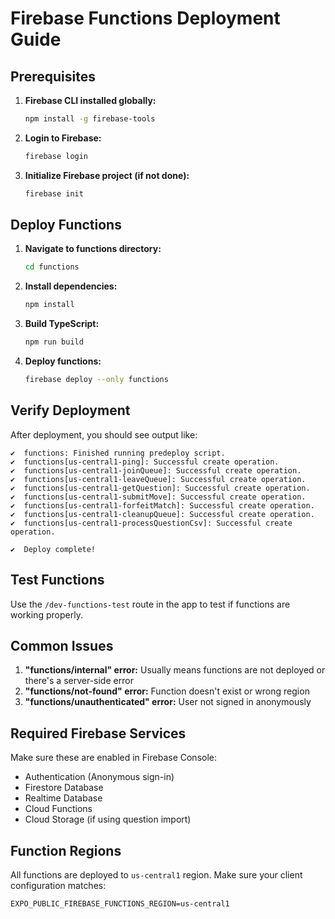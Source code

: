 # Firebase Functions Deployment Guide

## Prerequisites

1. **Firebase CLI installed globally:**
   ```bash
   npm install -g firebase-tools
   ```

2. **Login to Firebase:**
   ```bash
   firebase login
   ```

3. **Initialize Firebase project (if not done):**
   ```bash
   firebase init
   ```

## Deploy Functions

1. **Navigate to functions directory:**
   ```bash
   cd functions
   ```

2. **Install dependencies:**
   ```bash
   npm install
   ```

3. **Build TypeScript:**
   ```bash
   npm run build
   ```

4. **Deploy functions:**
   ```bash
   firebase deploy --only functions
   ```

## Verify Deployment

After deployment, you should see output like:
```
✔  functions: Finished running predeploy script.
✔  functions[us-central1-ping]: Successful create operation.
✔  functions[us-central1-joinQueue]: Successful create operation.
✔  functions[us-central1-leaveQueue]: Successful create operation.
✔  functions[us-central1-getQuestion]: Successful create operation.
✔  functions[us-central1-submitMove]: Successful create operation.
✔  functions[us-central1-forfeitMatch]: Successful create operation.
✔  functions[us-central1-cleanupQueue]: Successful create operation.
✔  functions[us-central1-processQuestionCsv]: Successful create operation.

✔  Deploy complete!
```

## Test Functions

Use the `/dev-functions-test` route in the app to test if functions are working properly.

## Common Issues

1. **"functions/internal" error:** Usually means functions are not deployed or there's a server-side error
2. **"functions/not-found" error:** Function doesn't exist or wrong region
3. **"functions/unauthenticated" error:** User not signed in anonymously

## Required Firebase Services

Make sure these are enabled in Firebase Console:
- Authentication (Anonymous sign-in)
- Firestore Database
- Realtime Database
- Cloud Functions
- Cloud Storage (if using question import)

## Function Regions

All functions are deployed to `us-central1` region. Make sure your client configuration matches:
```
EXPO_PUBLIC_FIREBASE_FUNCTIONS_REGION=us-central1
```